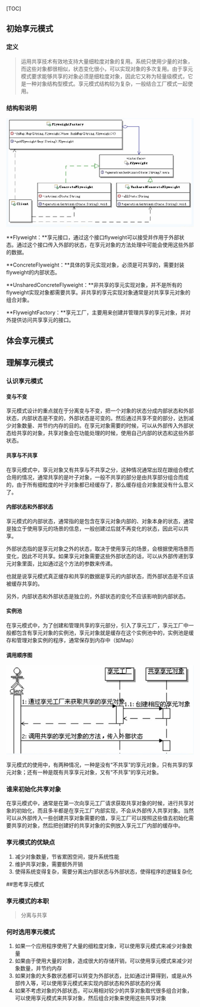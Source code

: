 [TOC]



## 初始享元模式

### 定义

> 运用共享技术有效地支持大量细粒度对象的复用。系统只使用少量的对象，而这些对象都很相似，状态变化很小，可以实现对象的多次复用。由于享元模式要求能够共享的对象必须是细粒度对象，因此它又称为轻量级模式，它是一种对象结构型模式。享元模式结构较为复杂，一般结合工厂模式一起使用。

### 结构和说明

![](dir/享元模式UML.jpg)



**Flyweight：**享元接口，通过这个接口flyweight可以接受并作用于外部状态。通过这个接口传入外部的状态，在享元对象的方法处理中可能会使用这些外部的数据。

**ConcreteFlyweight：**具体的享元实现对象，必须是可共享的，需要封装flyweight的内部状态。

**UnsharedConcreteFlyweight：**非共享的享元实现对象，并不是所有的flyweight实现对象都需要共享。非共享的享元实现对象通常是对共享享元对象的组合对象。

**FlyweightFactory：**享元工厂，主要用来创建并管理共享的享元对象，并对外提供访问共享享元的接口。



## 体会享元模式

## 理解享元模式

### 认识享元模式

#### 变与不变

享元模式设计的重点就在于分离变与不变，把一个对象的状态分成内部状态和外部状态，内部状态是不变的，外部状态是可变的。然后通过共享不变的部分，达到减少对象数量、并节约内存的目的。在享元对象需要的时候，可以从外部传入外部状态给共享的对象，共享对象会在功能处理的时候，使用自己内部的状态和这些外部状态。

#### 共享与不共享

在享元模式中，享元对象又有共享与不共享之分，这种情况通常出现在跟组合模式合用的情况，通常共享的是叶子对象，一般不共享的部分是由共享部分组合而成的，由于所有细粒度的叶子对象都已经缓存了，那么缓存组合对象就没有什么意义了。

#### 内部状态和外部状态

享元模式的内部状态，通常指的是包含在享元对象内部的、对象本身的状态，通常是独立于使用享元的场景的信息，一般创建过后就不再变化的状态，因此可以共享。

外部状态指的是享元对象之外的状态，取决于使用享元的场景，会根据使用场景而变化，因此不可共享。如果享元对象需要这些外部状态的话，可以从外部传递到享元对象里面，比如通过这个方法的参数来传递。

也就是说享元模式真正缓存和共享的数据是享元的内部状态，而外部状态是不应该被缓存共享的。

另外，内部状态和外部状态是独立的，外部状态的变化不应该影响到内部状态。

#### 实例池

在享元模式中，为了创建和管理共享的享元部分，引入了享元工厂，享元工厂中一般都包含有享元对象的实例池，享元对象就是缓存在这个实例池中的，实例池是缓存和管理对象实例的程序，通常保存到内存中（如Map）

#### 调用顺序图

![](dir/享元模式调用图.jpg)

享元模式的使用中，有两种情况，一种是没有“不共享”的享元对象，只有共享的享元对象；还有一种是既有共享享元对象，又有“不共享”的享元对象。

### 谁来初始化共享对象

在享元模式中，通常是在第一次向享元工厂请求获取共享对象的时候，进行共享对象的初始化，而且多半都是在享元工厂内部实现，不会从外部传入共享对象。当然可以从外部传入一些创建共享对象需要的值，享元工厂可以按照这些值去初始化需要共享的对象，然后把创建好的共享对象的实例放入享元工厂内部的缓存中。



### 享元模式的优缺点

1. 减少对象数量，节省累困空间，提升系统性能
2. 维护共享对象，需要额外开销
3. 使得系统变得复杂，需要分离出内部状态与外部状态，使得程序的逻辑复杂化

##思考享元模式

### 享元模式的本职

> 分离与共享

### 何时选用享元模式

1. 如果一个应用程序使用了大量的细粒度对象，可以使用享元模式来减少对象数量
2. 如果由于使用大量的对象，造成很大的存储开销，可以使用享元模式来减少对象数量，并节约内存
3. 如果对象的大多数状态都可以转变为外部状态，比如通过计算得到，或是从外部传入等，可以使用享元模式来实现内部状态和外部状态的分离
4. 如果不考虑对象的外部状态，可以用相对较少的共享对象取代很多组合对象，可以使用享元模式来共享对象，然后组合对象来使用这些共享对象

